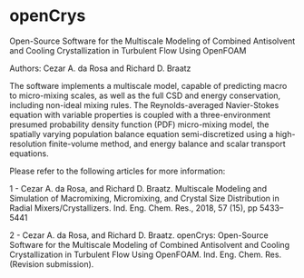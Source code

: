 # openCrys
Open-Source Software for the Multiscale Modeling of Combined Antisolvent and Cooling Crystallization in Turbulent Flow Using OpenFOAM

Authors: Cezar A. da Rosa and Richard D. Braatz
         
The software implements a multiscale model, capable of predicting macro to micro-mixing scales, as well as the full CSD and energy conservation, including non-ideal mixing rules.
The Reynolds-averaged Navier-Stokes equation with variable properties is coupled with a three-environment presumed probability density function (PDF) micro-mixing model, the spatially varying population balance equation semi-discretized using a high-resolution finite-volume method, and energy balance and scalar transport equations.

Please refer to the following articles for more information:

1 - Cezar A. da Rosa, and Richard D. Braatz. Multiscale Modeling and Simulation of Macromixing, Micromixing, and Crystal Size Distribution     in Radial Mixers/Crystallizers. Ind. Eng. Chem. Res., 2018, 57 (15), pp 5433–5441
    
2 - Cezar A. da Rosa, and Richard D. Braatz. openCrys: Open-Source Software for the Multiscale Modeling of Combined Antisolvent and Cooling Crystallization in Turbulent Flow Using OpenFOAM. Ind. Eng. Chem. Res. (Revision submission).
